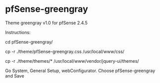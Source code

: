 # pfSense-greengray
Theme greengray v1.0 for pfSense 2.4.5

Instructions:

cd pfSense-greengray/

cp -r ./theme/pfSense-greengray.css /usr/local/www/css/

cp -r ./theme/themes/* /usr/local/www/vendor/jquery-ui/themes/

Go System, General Setup, webConfigurator. Choose pfSense-greengray and Save
